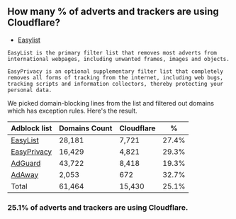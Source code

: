 ## How many % of adverts and trackers are using Cloudflare?


- [Easylist](https://web.archive.org/web/20210516110248/https://easylist.to/)
```
EasyList is the primary filter list that removes most adverts from international webpages, including unwanted frames, images and objects.

EasyPrivacy is an optional supplementary filter list that completely removes all forms of tracking from the internet, including web bugs, tracking scripts and information collectors, thereby protecting your personal data.
```


We picked domain-blocking lines from the list and filtered out domains which has exception rules.
Here's the result.


| Adblock list | Domains Count | Cloudflare | % |
| --- | --- | --- | --- |
| [EasyList](https://easylist.to/easylist/easylist.txt) | 28,181 | 7,721 | 27.4% |
| [EasyPrivacy](https://easylist.to/easylist/easyprivacy.txt) | 16,429 | 4,821 | 29.3% |
| [AdGuard](https://adguardteam.github.io/AdGuardSDNSFilter/Filters/filter.txt) | 43,722 | 8,418 | 19.3% |
| [AdAway](https://raw.githubusercontent.com/AdAway/adaway.github.io/master/hosts.txt) | 2,053 | 672 | 32.7% |
| Total | 61,464 | 15,430 | 25.1% |


### 25.1% of adverts and trackers are using Cloudflare.